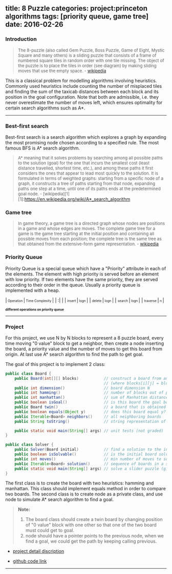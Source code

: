 title: 8 Puzzle
categories: project:princeton algorithms
tags: [priority queue, game tree]
date: 2016-02-26
---

### Introduction
> <font size=2>The 8-puzzle (also called Gem Puzzle, Boss Puzzle, Game of Eight, Mystic Square and many others) is a sliding puzzle that consists of a frame of numbered square tiles in random order with one tile missing. The object of the puzzle is to place the tiles in order (see diagram) by making sliding moves that use the empty space. - [wikipedia](https://en.wikipedia.org/wiki/15_puzzle)</font>

This is a classical problem for modelling algorithms involving heuristics. Commonly used heuristics include counting the number of misplaced tiles and finding the sum of the taxicab distances between each block and its position in the goal configuration. Note that both are admissible, i.e. they never overestimate the number of moves left, which ensures optimality for certain search algorithms such as A*.
<!--more-->
----       


### Best-first search
Best-first search is a search algorithm which explores a graph by expanding the most promising node chosen according to a specified rule.
The most famous BFS is A* search algorithm.
> <font size=2>A* meaning that it solves problems by searching among all possible paths to the solution (goal) for the one that incurs the smallest cost (least distance travelled, shortest time, etc.), and among these paths it first considers the ones that appear to lead most quickly to the solution. It is formulated in terms of weighted graphs: starting from a specific node of a graph, it constructs a tree of paths starting from that node, expanding paths one step at a time, until one of its paths ends at the predetermined goal node. - [wikipedia][1]</font>
[1]:https://en.wikipedia.org/wiki/A*_search_algorithm


### Game tree
> <font size=2>In game theory, a game tree is a directed graph whose nodes are positions in a game and whose edges are moves. The complete game tree for a game is the game tree starting at the initial position and containing all possible moves from each position; the complete tree is the same tree as that obtained from the extensive-form game representation. - [wikipedia](https://en.wikipedia.org/wiki/Game_tree)</font>


### Priority Queue
Priority Queue is a special queue which have a "Priority" attribute in each of the elements. The element with high priority is served before an element with low priority. If two elements have the same priority, they are served according to their order in the queue. Usually a priority queue is implemented with a heap.


|<font size=1>  Operation </font> |<font size=1>  Time Complexity  </font>|
| :| |
| <font size=1> insert </font>|<font size=1>  logn </font>|
| <font size=1> delete </font>|<font size=1>  logn </font>|
| <font size=1> search </font>|<font size=1>  logn </font>|
| <font size=1> traverse </font>|<font size=1>  n </font>|


<font size=1>**different operations on priority queue**</font>


---
### Project
For this project, we use N by N blocks to represent a 8 puzzle board, every time moving "0 value" block to get a neighbor, then create a node inserting the board, a priority value and the number of moves to get this board from origin. At last use A* search algorithm to find the path to get goal.

The goal of this project is to implement 2 class:
```java
public class Board {
    public Board(int[][] blocks)           // construct a board from an N-by-N array of blocks
                                           // (where blocks[i][j] = block in row i, column j)
    public int dimension()                 // board dimension N
    public int hamming()                   // number of blocks out of place
    public int manhattan()                 // sum of Manhattan distances between blocks and goal
    public boolean isGoal()                // is this board the goal board?
    public Board twin()                    // a board that is obtained by exchanging any pair of blocks
    public boolean equals(Object y)        // does this board equal y?
    public Iterable<Board> neighbors()     // all neighboring boards
    public String toString()               // string representation of this board (in the output format specified below)

    public static void main(String[] args) // unit tests (not graded)
}

public class Solver {
    public Solver(Board initial)           // find a solution to the initial board (using the A* algorithm)
    public boolean isSolvable()            // is the initial board solvable?
    public int moves()                     // min number of moves to solve initial board; -1 if unsolvable
    public Iterable<Board> solution()      // sequence of boards in a shortest solution; null if unsolvable
    public static void main(String[] args) // solve a slider puzzle (given below)
}
```

The first class is to create the board with two heuristics: hamming and manhattan. This class should implement equals method in order to compare two boards.
The second class is to create node as a private class, and use node to simulate A* search algorithm to find a goal.


> **Note:**
>  1. The board class should create a twin board by changing position of "0 value" block with one other so that one of the two board must could get to goal.
>  2. node should have a pointer points to the previous node, when we find a goal, we could get the path by keeping calling previous.

- [project detail discription](http://coursera.cs.princeton.edu/algs4/assignments/8puzzle.html)

- [github code link](https://github.com/xiaofeixiawang/algorithms/tree/master/princeton_hw4/src)

---

